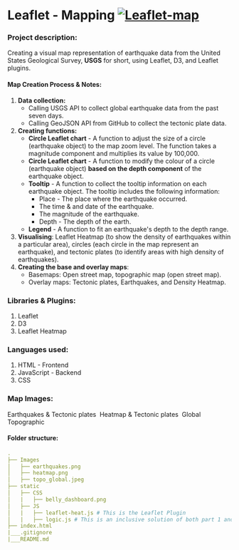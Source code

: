 # Leaflet - Mapping [![Leaflet-map](https://img.shields.io/badge/Belly-Dashboard-black?style=flat&logo=atandt)](https://kokolipa.github.io/leaflet-challenge/) 
### Project description:
Creating a visual map representation of earthquake data from the United States Geological Survey, **USGS** for short, using Leaflet, D3, and Leaflet plugins. 

#### Map Creation Process & Notes:
1. **Data collection:** 
    * Calling USGS API to collect global earthquake data from the past seven days. 
    * Calling GeoJSON API from GitHub to collect the tectonic plate data. 
2. **Creating functions:** 
    * **Circle Leaflet chart** - A function to adjust the size of a circle (earthquake object) to the map zoom level. The function takes a magnitude component and multiplies its value by 100,000. 
    * **Circle Leaflet chart** - A function to modify the colour of a circle (earthquake object) **based on the depth component** of the earthquake object. 
    * **Tooltip** - A function to collect the tooltip information on each earthquake object. The tooltip includes the following information:
        * Place - The place where the earthquake occurred. 
        * The time & and date of the earthquake.
        * The magnitude of the earthquake.
        * Depth - The depth of the earth. 
    * **Legend** - A function to fit an earthquake's depth to the depth range. 
3. **Visualising**: Leaflet Heatmap (to show the density of earthquakes within a particular area), circles (each circle in the map represent an earthquake), and tectonic plates (to identify areas with high density of earthquakes). 
4. **Creating the base and overlay maps**: 
    * Basemaps: Open street map, topographic map (open street map). 
    * Overlay maps: Tectonic plates, Earthquakes, and Density Heatmap. 

### Libraries & Plugins: 
1. Leaflet
2. D3
3. Leaflet Heatmap

### Languages used: 
1. HTML - Frontend
2. JavaScript - Backend
3. CSS

### Map Images:
Earthquakes & Tectonic plates
![]()
Heatmap & Tectonic plates
![]()
Global Topographic 
![]()

#### Folder structure:
``` yml
.
├── Images
│   ├── earthquakes.png
│   ├── heatmap.png
│   ├── topo_global.jpeg
├── static
│   ├── CSS 
│   |   ├── belly_dashboard.png
│   ├── JS   
│   |   ├── leaflet-heat.js # This is the Leaflet Plugin
│   |   ├── logic.js # This is an inclusive solution of both part 1 and part 2 of this challenge. 
├── index.html                   
|___.gitignore               
|___README.md
``` 


